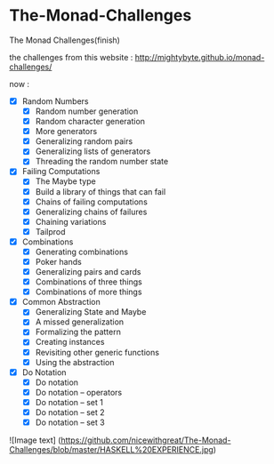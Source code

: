 # The-Monad-Challenges
The Monad Challenges(finish)

the challenges from this website  :   http://mightybyte.github.io/monad-challenges/

now : 
- [x] Random Numbers
  - [x] Random number generation
  - [x] Random character generation
  - [x] More generators
  - [x] Generalizing random pairs
  - [x] Generalizing lists of generators
  - [x] Threading the random number state
- [x] Failing Computations
  - [x] The Maybe type
  - [x] Build a library of things that can fail
  - [x] Chains of failing computations
  - [x] Generalizing chains of failures
  - [x] Chaining variations
  - [x] Tailprod
- [x] Combinations
  - [x] Generating combinations
  - [x] Poker hands
  - [x] Generalizing pairs and cards
  - [x] Combinations of three things
  - [x] Combinations of more things
- [x] Common Abstraction
  - [x] Generalizing State and Maybe
  - [x] A missed generalization
  - [x] Formalizing the pattern
  - [x] Creating instances
  - [x] Revisiting other generic functions
  - [x] Using the abstraction
- [x] Do Notation
  - [x] Do notation
  - [x] Do notation – operators
  - [x] Do notation – set 1
  - [x] Do notation – set 2
  - [x] Do notation – set 3

![Image text]
(https://github.com/nicewithgreat/The-Monad-Challenges/blob/master/HASKELL%20EXPERIENCE.jpg)
